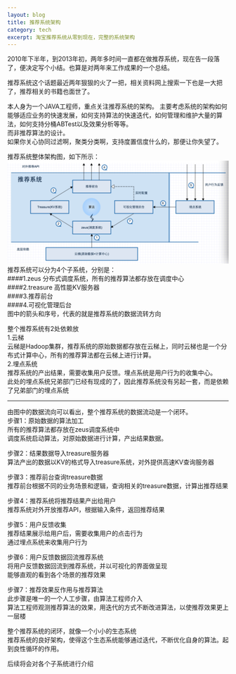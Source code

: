 ```yaml
---
layout: blog
title: 推荐系统架构
category: tech
excerpt: 淘宝推荐系统从零到现在，完整的系统架构
---
```


2010年下半年，到2013年初，两年多时间一直都在做推荐系统，现在告一段落了，便决定写个小结。也算是对两年来工作成果的一个总结。  

推荐系统这个话题最近两年狠狠的火了一把，相关资料网上搜索一下也是一大把了，推荐相关的书籍也面世了。  

本人身为一个JAVA工程师，重点关注推荐系统的架构。
主要考虑系统的架构如何能够适应业务的快速发展，如何支持算法的快速迭代，如何管理和维护大量的算法，如何支持分桶ABTest以及效果分析等等。  
而非推荐算法的设计。  
如果你关心协同过滤啊，聚类分类啊，支持度置信度什么的，那便让你失望了。  

推荐系统整体架构图，如下所示：  
<img src="/assets/images/articles/2013-07-09-resys-architecture.png"/>  
推荐系统可以分为4个子系统，分别是：  
####1.zeus 分布式调度系统，所有的推荐算法都存放在调度中心  
####2.treasure 高性能KV服务器  
####3.推荐前台  
####4.可视化管理后台  
图中的箭头和序号，代表的就是推荐系统的数据流转方向  

整个推荐系统有2处依赖放  
1.云梯  
云梯是Hadoop集群，推荐系统的原始数据都存放在云梯上，同时云梯也是一个分布式计算中心，所有的推荐算法都在云梯上进行计算。  
2.埋点系统  
推荐系统的产出结果，需要收集用户反馈。埋点系统是用户行为的收集中心。  
此处的埋点系统兄弟部门已经有现成的了，因此推荐系统没有另起一套，而是依赖了兄弟部门的埋点系统  

***

由图中的数据流向可以看出，整个推荐系统的数据流动是一个闭环。  
步骤1：原始数据的算法加工  
所有的推荐算法都存放在zeus调度系统中  
调度系统启动算法，对原始数据进行计算，产出结果数据。  

步骤2：结果数据导入treasure服务器  
算法产出的数据以KV的格式导入treasure系统，对外提供高速KV查询服务器  

步骤3：推荐前台查询treasure数据  
推荐前台根据不同的业务场景和逻辑，查询相关的treasure数据，计算出推荐结果  

步骤4：推荐系统将推荐结果产出给用户  
推荐系统对外开放推荐API，根据输入条件，返回推荐结果  

步骤5：用户反馈收集  
推荐结果展示给用户后，需要收集用户的点击行为  
通过埋点系统来收集用户行为  

步骤6：用户反馈数据回流推荐系统  
将用户反馈数据回流到推荐系统，并以可视化的界面做呈现  
能够直观的看到各个场景的推荐效果  

步骤7：推荐效果反作用与推荐算法  
此步骤是唯一的一个人工步骤，由算法工程师介入  
算法工程师观测推荐算法的效果，用迭代的方式不断改进算法，以使推荐效果更上一层楼  

整个推荐系统的闭环，就像一个小小的生态系统  
推荐系统的良好架构，使得这个生态系统能够通过迭代，不断优化自身的算法。起到良性循环的作用。    

后续将会对各个子系统进行介绍  
